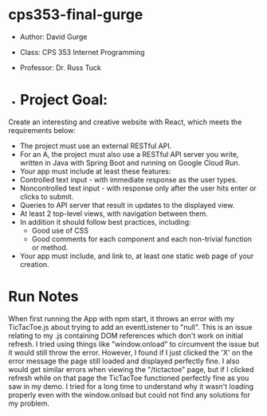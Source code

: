 # cps353-final-gurge


* Author: David Gurge

* Class: CPS 353 Internet Programming

* Professor: Dr. Russ Tuck

* # Project Goal:
Create an interesting and creative website with React, which meets the requirements below:
- The project must use an external RESTful API.
- For an A, the project must also use a RESTful API server you write, written in Java with Spring Boot and running on Google Cloud Run.
- Your app must include at least these features:
- Controlled text input - with immediate response as the user types.
- Noncontrolled text input - with response only after the user hits enter or clicks to submit.
- Queries to API server that result in updates to the displayed view.
- At least 2 top-level views, with navigation between them.
- In addition it should follow best practices, including:
  - Good use of CSS
  - Good comments for each component and each non-trivial function or method.
- Your app must include, and link to, at least one static web page of your creation.   

# Run Notes
When first running the App with npm start, it throws an error with my TicTacToe.js about trying to add an eventListener to "null". This is an issue relating to my .js containing DOM references which don't work on initial refresh. I tried using things like "window.onload" to circumvent the issue but it would still throw the error. However, I found if I just clicked the 'X' on the error message the page still loaded and displayed perfectly fine. I also would get similar errors when viewing the "/tictactoe" page, but if I clicked refresh while on that page the TicTacToe functioned perfectly fine as you saw in my demo. I tried for a long time to understand why it wasn't loading properly even with the window.onload but could not find any solutions for my problem.
